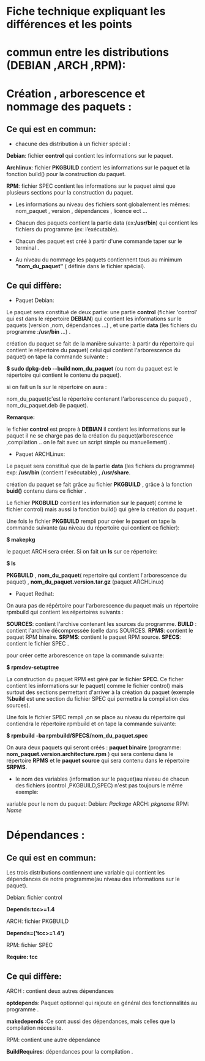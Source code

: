 Fiche technique expliquant les différences et les points
=========================================================
commun entre les distributions (DEBIAN ,ARCH ,RPM):
===================================================


Création , arborescence et nommage des paquets :
==================================================

Ce qui est en commun:
---------------------


* chacune des distribution à un fichier spécial : 

**Debian**: fichier **control** qui contient les informations sur le paquet.

**Archlinux**: fichier **PKGBUILD** contient les informations sur le paquet et la fonction build() pour la construction du paquet.

**RPM**: fichier SPEC contient les informations sur le paquet ainsi que  plusieurs sections pour la construction du paquet.

* Les informations au niveau des fichiers sont globalement les mêmes:
nom_paquet , version , dépendances , licence ect ...


* Chacun des paquets contient la partie data (ex:**/usr/bin**) qui contient les fichiers du programme (ex: l’exécutable). 

* Chacun des paquet est créé à partir d'une commande taper sur le terminal .

* Au niveau du nommage les paquets contiennent tous au minimum 
 **"nom_du_paquet"** ( définie dans le fichier spécial).

Ce qui diffère:
----------------

* Paquet Debian:

Le paquet sera constitué de deux partie:
une partie **control** (fichier 'control' qui est dans le répertoire **DEBIAN**) qui contient les informations sur le paquets (version ,nom, dépendances ...) , et une partie **data** (les fichiers du programme :**/usr/bin** ...) .	

création du paquet se fait de la manière suivante:
à partir du répertoire qui contient le répertoire du paquet( celui qui contient l'arborescence du paquet) on tape la commande suivante :

**$ sudo dpkg-deb --build nom_du_paquet**  (ou nom du paquet est le répertoire qui contient le contenu du paquet).

si on fait un ls sur le répertoire on aura :

nom_du_paquet(c'est le répertoire contenant l'arborescence du paquet) , nom_du_paquet.deb (le paquet).

**Remarque:**

le fichier **control** est propre à **DEBIAN** il contient les informations sur le paquet il ne se charge pas de la création du paquet(arborescence ,compilation .. on le fait avec un script simple ou manuellement) .

* Paquet ARCHLinux:

Le paquet sera constitué que de la partie **data** (les fichiers du programme) exp: **/usr/bin** (contient l'exécutable) , **/usr/share**.

création du paquet se fait grâce au fichier **PKGBUILD** , grâce à la fonction **buid()** contenu dans ce fichier .

Le fichier **PKGBUILD** contient les information sur le paquet( comme le fichier control) mais aussi la fonction build() qui gère la création du paquet .

Une fois le fichier **PKGBUILD** rempli pour créer le paquet on tape la commande suivante (au niveau du répertoire qui contient ce fichier):

**$ makepkg** 

le paquet ARCH sera créer.
Si on fait un **ls** sur ce répertoire:

**$ ls**

**PKGBUILD** , **nom_du_paquet**( repertoire qui contient l'arborescence du paquet) , **nom_du_paquet.version.tar.gz** (paquet ARCHLinux)

* Paquet Redhat:

On aura pas de répértoire pour l'arborescence du paquet mais un répertoire rpmbuild qui contient les répertoires suivants : 

**SOURCES**: contient l'archive contenant les sources du programme. 
**BUILD** : contient l'archive décompressée (celle dans SOURCES.
**RPMS**:   contient le paquet RPM binaire.
**SRPMS**:  contient le paquet RPM source.
**SPECS**:  contient le fichier SPEC .

pour créer cette arborescence on tape la commande suivante:

**$ rpmdev-setuptree**

La construction du paquet RPM est géré par le fichier **SPEC**.
Ce ficher contient les informations sur le paquet( comme le fichier control) mais surtout des sections permettant d'arriver à la création du paquet (exemple **%build** est une section du fichier SPEC qui permettra la compilation des sources).

Une fois le fichier SPEC rempli ,on se place au niveau du répertoire qui contiendra le répertoire rpmbuild et on tape la commande suivante:

**$ rpmbuild -ba rpmbuild/SPECS/nom_du_paquet.spec**

On aura deux paquets qui seront créés : **paquet binaire** (programme: **nom_paquet.version.architecture.rpm** ) qui sera contenu dans le répertoire **RPMS** et le **paquet source** qui sera contenu dans le répertoire **SRPMS**.


* le nom des variables (information sur le paquet)au niveau de chacun des fichiers (control ,PKGBUILD,SPEC) n'est pas toujours le même exemple:

variable pour le nom du paquet:
Debian: *Package*
ARCH:   *pkgname*
RPM:	*Name*

Dépendances :
==============

Ce qui est en commun:
-----------------------
Les trois distributions contiennent une variable qui contient les dépendances de notre programme(au niveau des informations sur le paquet).

Debian: fichier control

**Depends:tcc>=1.4**

ARCH: fichier PKGBUILD

**Depends=('tcc>=1.4')**

RPM: fichier SPEC

**Require:   tcc**

Ce qui diffère:
----------------
ARCH : contient deux autres dépendances

**optdepends**: Paquet optionnel qui rajoute en général des fonctionnalités au programme .

**makedepends** :Ce sont aussi des dépendances, mais celles que la compilation nécessite.


RPM: contient une autre dépendance 

**BuildRequires**: dépendances pour la compilation .
